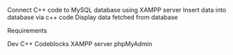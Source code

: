 
Connect C++ code to MySQL database using XAMPP server
Insert data into database via c++ code 
Display data fetched from database


Requirements

Dev C++
Codeblocks
XAMPP server
phpMyAdmin


